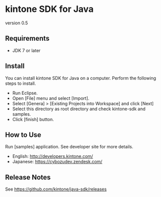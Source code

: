 # kintone SDK for Java

version 0.5

## Requirements

* JDK 7 or later

## Install
You can install kintone SDK for Java on a computer. Perform the following steps to install.

* Run Eclipse.
* Open [File] menu and select [Import].
* Select [Genera] > [Existing Projects into Workspace] and click [Next]
* Select this directory as root directory and check kintone-sdk and samples.
* Click [finish] button.

## How to Use
Run [samples] application.
See developer site for more details.
* English: http://developers.kintone.com/
* Japanese: https://cybozudev.zendesk.com/

## Release Notes

See https://github.com/kintone/java-sdk/releases
